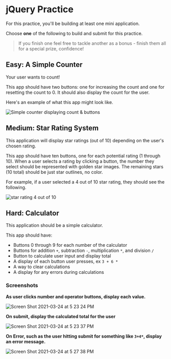 # jQuery Practice

For this practice, you'll be building at least one mini application.

Choose **one** of the following to build and submit for this practice.

> If you finish one feel free to tackle another as a bonus - finish them all for
> a special prize, confidence!

## Easy: A Simple Counter

Your user wants to count!

This app should have two buttons: one for increasing the count and one for resetting
the count to 0. It should also display the count for the user.

Here's an example of what this app might look like.

![Simple counter displaying count & buttons](https://media.git.generalassemb.ly/user/16103/files/12affe80-8cc2-11eb-8aa9-4b16bd48592c)

## Medium: Star Rating System

This application will display star ratings (out of 10) depending on the user's
chosen rating.

This app should have ten buttons, one for each potential rating (1 through 10).
When a user selects a rating by clicking a button, the number they select should
be represented with golden star images. The remaining stars (10 total) should
be just star outlines, no color.

For example, if a user selected a 4 out of 10 star rating, they should see the following.

![star rating 4 out of 10](https://media.git.generalassemb.ly/user/16103/files/1ee58d00-8cbd-11eb-8b5a-10dce6ce67c3)

## Hard: Calculator

This application should be a simple calculator.

This app should have:
- Buttons 0 through 9 for each number of the calculator
- Buttons for addition `+`, subtraction `-`, multiplication `*`, and division `/`
- Button to calculate user input and display total
- A display of each button user presses, ex `3 + 6 * `
- A way to clear calculations
- A display for any errors during calculations

### Screenshots

**As user clicks number and operator buttons, display each value.**

![Screen Shot 2021-03-24 at 5 23 24 PM](https://media.git.generalassemb.ly/user/16103/files/09289580-8cc6-11eb-855d-823cddcff014)

**On submit, display the calculated total for the user**

![Screen Shot 2021-03-24 at 5 23 37 PM](https://media.git.generalassemb.ly/user/16103/files/09c12c00-8cc6-11eb-9ad4-569e6037f053)

**On Error, such as the user hitting submit for something like `3+4*`, display
an error message.**

![Screen Shot 2021-03-24 at 5 27 38 PM](https://media.git.generalassemb.ly/user/16103/files/3ffeab80-8cc6-11eb-800e-270e11f9d33f)
